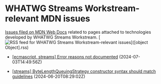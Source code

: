 # WHATWG Streams Workstream-relevant MDN issues

[Issues filed on MDN Web Docs](https://github.com/mdn/content/issues) related to pages attached to technologies developed by WHATWG Streams Workstream. [![RSS feed for WHATWG Streams Workstream-relevant issues](https://www.w3.org/QA/2007/04/feed_icon)]([object Object].rss)

* [\[ecmascript, streams\] Error reasons not documented](https://github.com/mdn/content/issues/34597) (2024-07-03T14:49:56Z)
  
* [\[streams\] ByteLengthQueuingStrategy constructor syntax should match guidelines](https://github.com/mdn/content/issues/34282) (2024-06-20T08:29:02Z)
  
